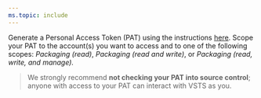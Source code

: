 ```yaml
---
ms.topic: include
---
```


Generate a Personal Access Token (PAT) using the instructions [here](../../accounts/use-personal-access-tokens-to-authenticate.md). Scope your PAT to the account(s) you want to access and to one of the following scopes: *Packaging (read)*, *Packaging (read and write)*, or *Packaging (read, write, and manage).*

> We strongly recommend **not checking your PAT into source control**; anyone with access to your PAT can interact with VSTS as you. 
